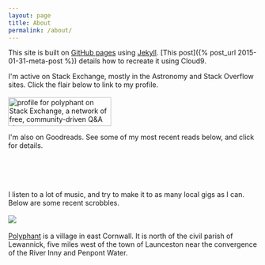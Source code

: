 ```yaml
---
layout: page
title: About
permalink: /about/
---
```


This site is built on [GitHub pages](https://pages.github.com/) using [Jekyll](http://jekyllrb.com/). [This post]({% post_url 2015-01-31-meta-post %}) details how to recreate it using Cloud9.

I'm active on Stack Exchange, mostly in the Astronomy and Stack Overflow sites. Click the flair below to link to my profile.
<br><br>
<a href="http://stackexchange.com/users/1902550/polyphant"><img src="http://stackexchange.com/users/flair/1902550.png" width="208" height="58" alt="profile for polyphant on Stack Exchange, a network of free, community-driven Q&amp;A sites" title="profile for polyphant on Stack Exchange, a network of free, community-driven Q&amp;A sites" /></a>

I'm also on Goodreads. See some of my most recent reads below, and click for details.

<style type="text/css" media="screen">
  .gr_grid_book_container {
    /* customize book cover container div here */
    float: left;
    width: 39px;
    height: 60px;
    padding: 0px 0px;
    overflow: hidden;
  }
</style>

 <script src="https://www.goodreads.com/review/grid_widget/30265524.Goodreads%20Read%20Bookshelf?cover_size=small&hide_link=true&hide_title=true&num_books=16&order=d&shelf=read&sort=date_read&widget_id=1431291158" type="text/javascript" charset="utf-8"></script>


<br><br><br><br>
I listen to a lot of music, and try to make it to as many local gigs as I can. Below are some recent scrobbles.
<br><br>
<a href="http://www.last.fm/user/clovell1991/?chartstyle=Awesome35"><img src="http://imagegen.last.fm/Awesome35/recenttracks/5/clovell1991.gif" border="0" /></a>
<br>
<br>
[Polyphant](http://en.wikipedia.org/wiki/Polyphant) is a village in east Cornwall. It is north of the civil parish of Lewannick, five miles west of the town of Launceston near the convergence of the River Inny and Penpont Water.

